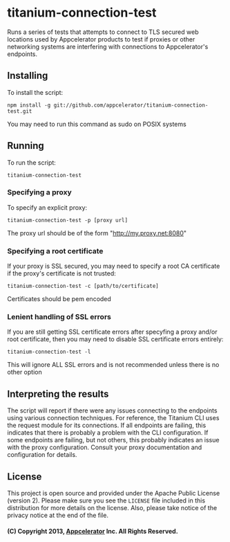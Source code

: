 titanium-connection-test
========================

Runs a series of tests that attempts to connect to TLS secured web locations used by Appcelerator products to test if
proxies or other networking systems are interfering with connections to Appcelerator's endpoints.

## Installing

To install the script:

```
npm install -g git://github.com/appcelerator/titanium-connection-test.git
```

You may need to run this command as sudo on POSIX systems

## Running

To run the script:

```
titanium-connection-test
```

### Specifying a proxy

To specify an explicit proxy:

```
titanium-connection-test -p [proxy url]
```

The proxy url should be of the form "http://my.proxy.net:8080"

### Specifying a root certificate

If your proxy is SSL secured, you may need to specify a root CA certificate if the proxy's certificate is not trusted:

```
titanium-connection-test -c [path/to/certificate]
```

Certificates should be pem encoded

### Lenient handling of SSL errors

If you are still getting SSL certificate errors after specyfing a proxy and/or root certificate, then you may need
to disable SSL certificate errors entirely:

```
titanium-connection-test -l
```

This will ignore ALL SSL errors and is not recommended unless there is no other option

## Interpreting the results

The script will report if there were any issues connecting to the endpoints using various connection techniques. For
reference, the Titanium CLI uses the request module for its connections. If all endpoints are failing, this indicates
that there is probably a problem with the CLI configuration. If some endpoints are failing, but not others, this probably
indicates an issue with the proxy configuration. Consult your proxy documentation and configuration for details.

## License

This project is open source and provided under the Apache Public License
(version 2). Please make sure you see the `LICENSE` file included in this
distribution for more details on the license.  Also, please take notice of the
privacy notice at the end of the file.

#### (C) Copyright 2013, [Appcelerator](http://www.appcelerator.com/) Inc. All Rights Reserved.
